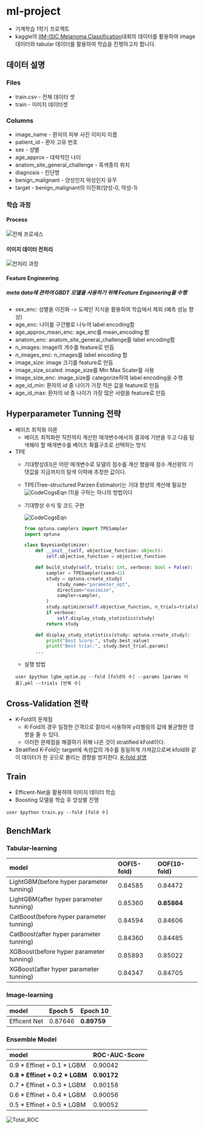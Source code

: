 # ml-project
+ 기계학습 1학기 프로젝트
+ kaggle의 [IIM-ISIC Melanoma Classification](https://www.kaggle.com/c/siim-isic-melanoma-classification/overview)대회의 데이터를 활용하여 image 데이터와 tabular 데이터를 활용하여 학습을 진행하고자 합니다.

## 데이터 설명
### Files
+ train.csv - 전체 데이터 셋
+ train - 이미지 데이터셋

### Columns
+ image_name - 환자의 피부 사진 이미지 이름
+ patient_id - 환자 고유 번호
+ sex - 성별
+ age_approx - 대략적인 나이
+ anatom_site_general_challenge - 흑색종의 위치
+ diagnosis - 진단명
+ benign_malignant - 양성인지 악성인지 유무
+ target - benign_malignant의 이진화(양성-0, 악성-1)


### 학습 과정
#### Process
![전체 프로세스](https://user-images.githubusercontent.com/46340424/120917892-9a67af80-c6ec-11eb-81e6-58152cce2de2.jpg)
#### 이미지 데이터 전처리
![전처리 과정](https://user-images.githubusercontent.com/46340424/120921266-d9523100-c6fd-11eb-8738-1ac0c7779d63.jpg)

#### Feature Engineering
##### meta data에 관하여 GBDT 모델을 사용하기 위해 Feature Engineering을 수행
+ sex_enc: 성별을 이진화 -> 도메인 지식을 활용하여 학습에서 제외 (예측 성능 향상)
+ age_enc: 나이를 구간별로 나누어 label encoding함
+ age_approx_mean_enc: age_enc를 mean_encoding 함
+ anatom_enc: anatom_site_general_challenge를 label encoding함
+ n_images: image의 개수를 feature로 만듬
+ n_images_enc: n_images를 label encoding 함
+ image_size: image 크기를 feature로 만듬
+ image_size_scaled: image_size를 Min Max Scaler를 사용
+ image_size_enc: image_size를 categorize하여 label encoding을 수행
+ age_id_min: 환자의 id 중 나이가 가장 적은 값을 feature로 만듬
+ age_id_max: 환자의 id 중 나이가 가장 많은 사람을 feature로 만듬

## Hyperparameter Tunning 전략
+ 베이즈 최적화 이론
    + 베이즈 최적화란 직전까지 계산한 매개변수에서의 결과에 기반을 두고 다음 탐색해야 할 매개변수를 베이즈 확률구조로 선택하는 방식
+ TPE
    + 기대향상(EI)은 어떤 매개변수로 모델의 점수를 계산 했을때 점수 계선량의 기댓값을 지금까지의 탐색 이력에 추정한 값이다.
    + TPE(Tree-structured Parzen Estimator)는 기대 향샹의 계산에 필요한 ![CodeCogsEqn (1)](https://user-images.githubusercontent.com/46340424/120889562-c590c700-c638-11eb-9fbf-d127f4d42e71.gif)을 구하는 하나의 방법이다

    + 기대향상 수식 및 코드 구현

        ![CodeCogsEqn](https://user-images.githubusercontent.com/46340424/120889548-b01b9d00-c638-11eb-9208-ecca8f311832.gif)

        ```python
        from optuna.samplers import TPESampler
        import optuna

        class BayesianOptimizer:
            def __init__(self, objective_function: object):
                self.objective_function = objective_function

            def build_study(self, trials: int, verbose: bool = False):
                sampler = TPESampler(seed=42)
                study = optuna.create_study(
                    study_name="parameter_opt",
                    direction="maximize",
                    sampler=sampler,
                )
                study.optimize(self.objective_function, n_trials=trials)
                if verbose:
                    self.display_study_statistics(study)
                return study

            def display_study_statistics(study: optuna.create_study):
                print("Best Score:", study.best_value)
                print("Best trial:", study.best_trial.params)
            ...
        ```
    + 실행 방법
    ```
    user $python lgbm_optim.py --fold [fold의 수] --params [params 이름].pkl --trials [반복 수]
    ```
## Cross-Validation 전략
+ K-Fold의 문제점
    + K-Fold의 경우 일정한 간격으로 잘라서 사용하여 y라벨링의 값에 불균형한 영향을 줄 수 있다.
    + 이러한 문제점을 해결하기 위해 나온 것이 stratified kFold이다.
+ Stratified K-Fold는 target에 속성값의 개수를 동일하게 가져감으로써 kfold와 같이 데이터가 한 곳으로 몰리는 경향을 방지한다.
[K-fold 설명](https://continuous-development.tistory.com/166)

## Train
+ Efficent-Net을 활용하여 이미지 데이터 학습
+ Boosting 모델을 학습 후 앙상블 진행
```
user $python train.py --fold [fold 수]
```
## BenchMark
### Tabular-learning
|model|OOF(5-fold)|OOF(10-fold)|
|:-----|:---------|:--------|
|LightGBM(before hyper parameter tunning)|0.84585|0.84472|
|LightGBM(after hyper parameter tunning)|0.85360|**0.85864**|
|CatBoost(before hyper parameter tunning)|0.84594|0.84606|
|CatBoost(after hyper parameter tunning)|0.84360|0.84485|
|XGBoost(before hyper parameter tunning)|0.85893|0.85022|
|XGBoost(after hyper parameter tunning)|0.84347|0.84705|

### Image-learning
|model|Epoch 5|Epoch 10|
|:-----|:---------|:--------|
|Efficent Net|0.87646|**0.89759**|

### Ensemble Model
|model|ROC-AUC-Score|
|:-----|:---------|
|0.9 * Effinet + 0.1 * LGBM|0.90042|
|**0.8 * Effinet + 0.2 * LGBM**|**0.90172**|
|0.7 * Effinet + 0.3 * LGBM|0.90158|
|0.6 * Effinet + 0.4 * LGBM|0.90056|
|0.5 * Effinet + 0.5 * LGBM|0.90052|
![Total_ROC](https://user-images.githubusercontent.com/46340424/120917926-bd925f00-c6ec-11eb-9c39-d85db18175bc.png)